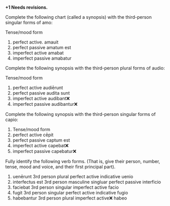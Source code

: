 **+1 Needs revisions.**

Complete the following chart (called a synopsis) with the third-person singular forms of amo:

Tense/mood	               form
1. perfect active.         amauit
2. perfect passive	       amatum est
3. imperfect active	       amabat
4. imperfect passive	     amabatur

Complete the following synopsis with the third-person plural forms of audio:

Tense/mood	                form
1. perfect active	          audiērunt
2. perfect passive	        audita sunt
3. imperfect active	        audibant❌
4. imperfect passive	      audibantur❌

Complete the following synopsis with the third-person singular forms of capio:

1. Tense/mood	              form
2. perfect active	          cēpit
3. perfect passive	        captum est
4. imperfect active	        capebat❌
5. imperfect passive	      capebatur❌

Fully identify the following verb forms. (That is, give their person, number, tense, mood and voice, and their first principal part).

1. uenērunt     3rd person plural perfect active indicative    uenio
2. interfectus est      3rd person masculine singluar perfect passive   interficio
3. faciebat      3rd person singular imperfect active     facio
4. fugit          3rd person singular perfect active indicative    fugio
5. habebantur     3rd person plural imperfect active❌      habeo
